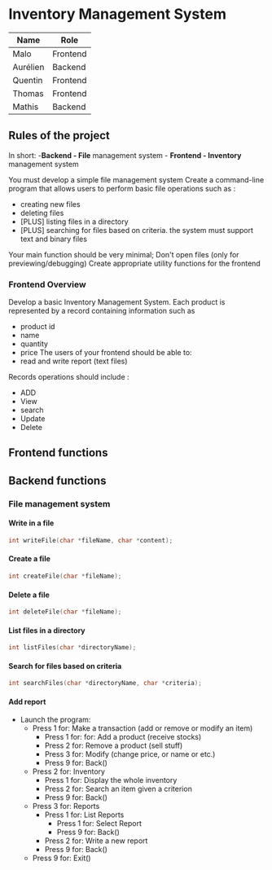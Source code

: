 # Inventory Management System


| Name | Role |
|----|----|
| Malo | Frontend |
| Aurélien | Backend |
| Quentin | Frontend |
| Thomas | Frontend |
| Mathis | Backend |

## Rules of the project

In short:
	-**Backend - File** management system
	- **Frontend - Inventory** management system 

You must develop a simple file management system 
Create a command-line program that allows users to perform basic file operations such as : 
 - creating new files 
 - deleting files
 - [PLUS] listing files in a directory 
 - [PLUS] searching for files based on criteria.
the system must support text and binary files 

Your main function should be very minimal;
Don't open files (only for previewing/debugging)
Create appropriate utility functions for the frontend 

### Frontend Overview

Develop a basic Inventory Management System. Each product is represented by a record containing information such as 
- product id 
- name 
- quantity 
- price 
The users of your frontend should be able to:
- read and write report (text files)

Records operations should include :
 - ADD
 - View
 - search
 - Update 
 - Delete



## Frontend functions


## Backend functions

### File management system

#### Write in a file

```c
int writeFile(char *fileName, char *content);
```

#### Create a file

```c
int createFile(char *fileName);
```

#### Delete a file

```c
int deleteFile(char *fileName);
```

#### List files in a directory

```c
int listFiles(char *directoryName);
```

#### Search for files based on criteria

```c
int searchFiles(char *directoryName, char *criteria);
```

#### Add report




- Launch the program:
	- Press 1 for: Make a transaction (add or remove or modify an item)
		- Press 1 for: for: Add a product (receive stocks)
		- Press 2 for: Remove a product (sell stuff)
		- Press 3 for: Modify (change price, or name or etc.)
		- Press 9 for: Back()
	- Press 2 for: Inventory
		- Press 1 for: Display the whole inventory
		- Press 2 for: Search an item given a criterion
		- Press 9 for: Back()
	- Press 3 for: Reports
		- Press 1 for: List Reports
			- Press 1 for: Select Report
			- Press 9 for: Back()
		- Press 2 for: Write a new report
		- Press 9 for: Back()
	- Press 9 for: Exit()
